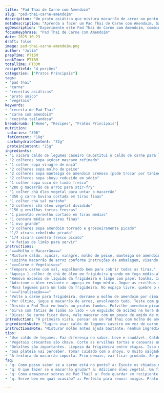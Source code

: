 ```yaml
---
title: "Pad Thai de Carne com Amendoim"
slug: "pad-thai-carne-amendoim"
description: "Um prato asiático que mistura macarrão de arroz ao ponto, carne bovina suculenta e um molho cremoso de amendoim, equilibrando doce, azedo e salgado. Usa ervilhas tortas crocantes, cenoura e pimentão para textura, ovos mexidos no ponto certo, e finaliza com coentro, amendoim e cebolinha para frescor e crocância. Uma pequena substituição e tempos ajustados para evitar exageros. Um giro no clássico que exige atenção nos detalhes visuais e aromas para não passar do ponto nem secar a carne."
metaDescription: "Aprenda a fazer um Pad Thai de Carne com Amendoim. Sabor intenso, ingredientes frescos. Um prato tailandês inusitado e delicioso."
ogDescription: "Experimente este Pad Thai de Carne com Amendoim, combinações de sabores e texturas. Um clássico aprimorado que encanta o paladar."
focusKeyphrase: "Pad Thai de Carne com Amendoim"
date: 2025-10-23
draft: false
image: pad-thai-carne-amendoim.png
author: "Julia"
prepTime: PT15M
cookTime: PT18M
totalTime: PT33M
recipeYield: "4 porções"
categories: ["Pratos Principais"]
tags:
- "pad thai"
- "carne"
- "receitas asiáticas"
- "prato único"
- "vegetais"
keywords:
- "receita de Pad Thai"
- "carne com amendoim"
- "cozinha tailandesa"
breadcrumb: ["Home", "Recipes", "Pratos Principais"]
nutrition: 
 calories: "390"
 fatContent: "18g"
 carbohydrateContent: "32g"
 proteinContent: "25g"
ingredients:
- "1 xícara caldo de legumes caseiro (substitui o caldo de carne para leveza)"
- "2 colheres sopa açúcar mascavo refinado"
- "1 colher sopa vinagre de maçã"
- "2 colheres sopa molho de peixe"
- "2 colheres sopa manteiga de amendoim cremosa (pode trocar por tahine para variação)"
- "2 colheres sopa shoyu reduzido em sódio"
- "1 colher sopa suco de limão fresco"
- "200 g macarrão de arroz para stir-fry"
- "1 colher chá óleo vegetal para untar o macarrão"
- "350 g carne bovina cortada em tiras finas"
- "1 colher chá sal marinho"
- "2 colheres chá óleo vegetal dividido"
- "150 g ervilhas tortas frescas"
- "1 pimentão vermelho cortado em tiras médias"
- "1 cenoura média em tiras finas"
- "1 ovo grande"
- "3 colheres sopa amendoim torrado e grosseiramente picado"
- "1/2 xícara cebolinha picada"
- "1/4 xícara coentro fresco picado"
- "4 fatias de limão para servir"
instructions:
- "===Molho e Macarrão==="
- "Misture caldo, açúcar, vinagre, molho de peixe, manteiga de amendoim, shoyu e suco de limão numa tigela. Bata até ficar homogêneo, textura ligeiramente densa. Reserve."
- "Cozinhe macarrão de arroz conforme instruções da embalagem, visando o ponto al dente. Logo após, escorra e enxágue em água fria para parar cozimento e evitar grudar. Misture 1 colher de chá de óleo vegetal para não embolar. Reserve."
- "===Carne e Vegetais==="
- "Tempere carne com sal, espalhando bem para cobrir todas as tiras."
- "Aqueça 1 colher de chá de óleo em frigideira grande em fogo médio-alto. Faça testes com um pequeno pedaço de carne para ver se está quente o suficiente — deve chiar na hora. Adicione a carne, mexendo até dourar por igual, cerca de 4–6 minutos; tenha cuidado para não cozinhar demais e ressecar. Retire e deixe descansar numa travessa."
- "Remova excesso de líquido da frigideira e limpe com papel toalha. Isso evita que o óleo espirre na próxima etapa e ajuda o selo se manter para os sabores."
- "Adicione o óleo restante e aqueça em fogo médio. Jogue as ervilhas tortas, deixando o som crocante subir rapidamente, cozinhe 2–3 minutos até manter crocância, nunca murchar demais. Refogue o pimentão e a cenoura junto, movimentando até amolecer, mais uns 2–3 minutos. A cor vibrante é um sinal de frescor e ponto certo, use garfo para sentir resistência delicada."
- "Mova legumes para um lado da frigideira. No espaço livre, quebre o ovo e mexa com a espátula até formar pedaços pequenos e firmes, mas não secos. Misture com os legumes."
- "===Finalização==="
- "Volte a carne para frigideira, derrame o molho de amendoim por cima de tudo. Mexa cuidadosamente para que o molho envolva carne e legumes, criando uma camada cremosa. O calor deve ser médio para baixo agora, evitando que o molho talhe."
- "Por último, jogue o macarrão de arroz, envolvendo tudo. Teste com garfo: o macarrão deve estar quente, sedoso e não pegajoso. Se precisar, desligue o fogo e tampe por 1-2 minutos; isso vai uniformizar o calor e permitir que ingredientes se harmoniem."
- "Divida o Pad Thai em bowls ou pratos fundos. Polvilhe amendoim picado, cebolinha e coentro para crocância e frescor que corta a cremosidade."
- "Sirva com fatias de limão ao lado — um esguicho de acidez na hora do consumo é jogo inteligente para levantar sabores que possam estar amenos."
- "Dicas: Se carne ficar dura, vale macerar com um pouco de amido de milho ou trocar por frango para textura mais macia. Para veganos, tofu firme funcionaria com molho de soja extra, e substituir molho de peixe por tamari é saída segura. Evite cozinhar legumes demais para não perder crocância e cor vibrante. Controle fogo para que ovos não ressequem, isso pode arruinar o conjunto."
introduction: "À primeira vista, pensar em um Pad Thai com molho de amendoim pode parecer inusitado por sair do perfil tradicional, mas é onde encontrei equilíbrio e sabor intenso. A mistura do molho com a carne bovina crocante e legumes frescos cria uma harmonia diferente do esperado, porém irresistível. Com cada tentativa, fui afinando os tempos para não perder a textura do macarrão nem a suculência da carne. O toque do limão finaliza com uma acidez que quebra a cremosidade da manteiga de amendoim. Ideal para quem curte pratos tailandeses com um twist e sem complicação."
ingredientsNote: "Sugiro usar caldo de legumes caseiro em vez de carne para um sabor mais leve e limpo, que não sombreia demais os demais ingredientes. Troque a manteiga de amendoim por tahine se quiser variar a pegada, lembrando que o tahine tem sabor mais terroso. O macarrão de arroz é essencial para essa receita; escolher um que cozinhe rápido evita o risco de ficar mole. Para manter a crocância dos vegetais, corte-os uniformemente e não os cozinhe demais. Usar molho de peixe ou shoyu de qualidade faz toda a diferença — o barato pode deixar gosto residual indesejado."
instructionsNote: "Misturar molho antes ajuda bastante; nenhum ingrediente ali deve se sentir fora do lugar. Preste bastante atenção ao som da carne na frigideira — quando o chiado diminui, é sinal de que está pronta para virar. Limpar a frigideira entre etapas é um truque simples que evita sabores queimados e excesso de liquido. Cozinhar vegetais separadamente do ovo e depois misturar cria texturas melhores, não misture tudo direto para não amolecer demais. Por fim, cuidar do macarrão no final evita que ele fique grudado ou quebradiço. Sempre prove antes de servir para ajustar acidez ou sal, esses detalhes fazem a diferença no resultado final."
tips:
- "Use caldo de legumes. Faz diferença no sabor. Leve e saudável. Caldo de carne pesa muito. Se a carne estiver dura, amido de milho ajuda. Ou troca por frango. O macarrão é essencial. Cozinhe até o ponto certo. Rápido, não deixe murchar."
- "Vegetais crocantes são chave. Corte as ervilhas tortas e cenouras uniformes. Invista no tempo de refogado. Se murcharem, textura some. Verifique o calor, evite fogo muito alto. O ovo deve ficar picadinho. Tem que misturar junto aos vegetais. Garanta que não fique seco."
- "Detalhes são importantes. Limpeza da frigideira entre etapas. Isso evita sabores queimados. Assim, não tem gosto residual. Teste o molho antes de despejar na carne. Tem que sentir o equilíbrio de sabores."
- "Sua plateia vai perceber. Tomar cuidado com o shoyu. O muito salgado pode desbalancear. Use menos e vá adicionando gradualmente. Experimente antes de servir. A acidez do limão é essencial. Apenas um toque final."
- "A textura do macarrão importa. Frio demais, vai ficar grudado. Se precisar esquentar, tampe. Um truque simples pode salvar sua receita. Aproveite o tempo. Sintonize os aromas enquanto cozinha."
faq:
- "q: Como posso saber se a carne está no ponto? a: Escute os chiados na frigideira. Quando diminui, sinal de que está na hora de virar. Não deixe secar."
- "q: O que fazer se o macarrão grudar? a: Adicione óleo vegetal. Um fio só. Cozinhe no tempo certo, se esfria muito já era. Use água fria para parar o cozimento, essa ajuda."
- "q: Como armazenar sobras de Pad Thai? a: Pode guardar em recipiente fechado. Na geladeira, até dois dias. Para reaquecer, adicione um pouco de água. Isso ajuda a deixar menos seco."
- "q: Serve bem em qual ocasião? a: Perfeito para reunir amigos. Prato único e conversa boa. Também é bom para almoços rápidos. A receita se adapta bem a diferentes paladares."

---
```

